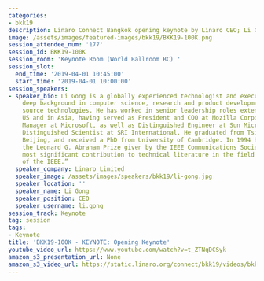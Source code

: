 ```yaml
---
categories:
- bkk19
description: Linaro Connect Bangkok opening keynote by Linaro CEO; Li Gong.<br><br><br>
image: /assets/images/featured-images/bkk19/BKK19-100K.png
session_attendee_num: '177'
session_id: BKK19-100K
session_room: 'Keynote Room (World Ballroom BC) '
session_slot:
  end_time: '2019-04-01 10:45:00'
  start_time: '2019-04-01 10:00:00'
session_speakers:
- speaker_bio: Li Gong is a globally experienced technologist and executive, with
    deep background in computer science, research and product development, and open
    source technologies. He has worked in senior leadership roles extensively in the
    US and in Asia, having served as President and COO at Mozilla Corporation, General
    Manager at Microsoft, as well as Distinguished Engineer at Sun Microsystems and
    Distinguished Scientist at SRI International. He graduated from Tsinghua University,
    Beijing, and received a PhD from University of Cambridge. In 1994 he received
    the Leonard G. Abraham Prize given by the IEEE Communications Society for “the
    most significant contribution to technical literature in the field of interest
    of the IEEE.”
  speaker_company: Linaro Limited
  speaker_image: /assets/images/speakers/bkk19/li-gong.jpg
  speaker_location: ''
  speaker_name: Li Gong
  speaker_position: CEO
  speaker_username: li.gong
session_track: Keynote
tag: session
tags:
- Keynote
title: 'BKK19-100K - KEYNOTE: Opening Keynote'
youtube_video_url: https://www.youtube.com/watch?v=t_ZTNqDCSyk
amazon_s3_presentation_url: None
amazon_s3_video_url: https://static.linaro.org/connect/bkk19/videos/bkk19-100k.mp4
---
```

